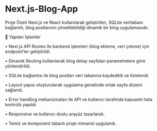 # Next.js-Blog-App
Proje Özeti
Next.js ve React kullanılarak geliştirilen, SQLite veritabanı bağlantılı, blog postlarının yönetilebildiği dinamik bir blog uygulamasıdır.

📌 Yapılan İşlemler

•	Next.js API Routes ile backend işlemleri (blog ekleme, veri çekme) için endpoint’ler geliştirildi.

•	Dinamik Routing kullanılarak blog detay sayfaları parametrelere göre yönlendirildi.

•	SQLite bağlantısı ile blog postları veri tabanına kaydedildi ve listelendi.

•	Layout yapısı oluşturularak uygulama genelinde ortak sayfa düzeni sağlandı.

•	Error handling mekanizmaları ile API ve kullanıcı tarafında kapsamlı hata kontrolü yapıldı.

•	Responsive ve kullanıcı dostu arayüz tasarlandı.

•	Temiz ve komponent tabanlı proje mimarisi uygulandı.


